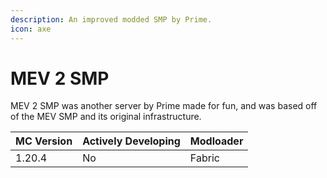```yaml
---
description: An improved modded SMP by Prime.
icon: axe
---
```


# MEV 2 SMP

MEV 2 SMP was another server by Prime made for fun, and was based off of the MEV SMP and its original infrastructure.



| MC Version | Actively Developing | Modloader |
| ---------- | ------------------- | --------- |
| 1.20.4     | No                  | Fabric    |
